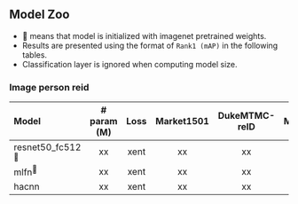 ## Model Zoo
- :dog: means that model is initialized with imagenet pretrained weights.
- Results are presented using the format of `Rank1 (mAP)` in the following tables.
- Classification layer is ignored when computing model size.

### Image person reid
| Model | # param (M) | Loss | Market1501  | DukeMTMC-reID | MSMT17 |
| :--- | :---: | :---: | :---: | :---: | :---: |
| resnet50_fc512<sup>:dog:</sup> | xx | xent | xx | xx | xx |
| mlfn<sup>:dog:</sup> | xx | xent | xx | xx | xx |
| hacnn | xx | xent | xx | xx | xx |